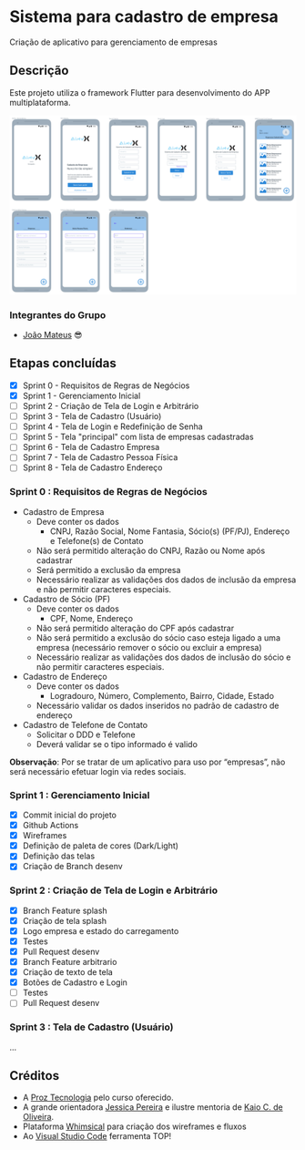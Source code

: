 # Sistema para cadastro de empresa
Criação de aplicativo para gerenciamento de empresas

## Descrição
Este projeto utiliza o framework Flutter para desenvolvimento do APP multiplataforma.

<img src="https://github.com/jmateusps16/SistemaCadEmpresaFlutter/blob/master/SistemaCadEmpresa_jmateusps16.png" width="700">

### Integrantes do Grupo
- [João Mateus](https://github.com/jmateusps16) :sunglasses:

## Etapas concluídas
- [x] Sprint 0 - Requisitos de Regras de Negócios
- [x] Sprint 1 - Gerenciamento Inicial
- [ ] Sprint 2 - Criação de Tela de Login e Arbitrário
- [ ] Sprint 3 - Tela de Cadastro (Usuário)
- [ ] Sprint 4 - Tela de Login e Redefinição de Senha
- [ ] Sprint 5 - Tela "principal" com lista de empresas cadastradas
- [ ] Sprint 6 - Tela de Cadastro Empresa
- [ ] Sprint 7 - Tela de Cadastro Pessoa Física
- [ ] Sprint 8 - Tela de Cadastro Endereço

### Sprint 0 : Requisitos de Regras de Negócios
- Cadastro de Empresa
  - Deve conter os dados
    - CNPJ, Razão Social, Nome Fantasia, Sócio(s) (PF/PJ), Endereço e Telefone(s) de Contato
  - Não será permitido alteração do CNPJ, Razão ou Nome após cadastrar
  - Será permitido a exclusão da empresa
  - Necessário realizar as validações dos dados de inclusão da empresa e não permitir caracteres especiais.
- Cadastro de Sócio (PF)
  - Deve conter os dados
    - CPF, Nome, Endereço
  - Não será permitido alteração do CPF após cadastrar
  - Não será permitido a exclusão do sócio caso esteja ligado a uma empresa (necessário remover o sócio ou excluir a empresa)
  - Necessário realizar as validações dos dados de inclusão do sócio e não permitir caracteres especiais.
- Cadastro de Endereço
    - Deve conter os dados
      - Logradouro, Número, Complemento, Bairro, Cidade, Estado
    - Necessário validar os dados inseridos no padrão de cadastro de endereço
- Cadastro de Telefone de Contato
  - Solicitar o DDD e Telefone
  - Deverá validar se o tipo informado é valido

**Observação**: Por se tratar de um aplicativo para uso por “empresas”, não será necessário efetuar login via redes sociais.

### Sprint 1 : Gerenciamento Inicial

- [x] Commit inicial do projeto
- [x] Github Actions
- [x] Wireframes
- [x] Definição de paleta de cores (Dark/Light)
- [x] Definição das telas
- [x] Criação de Branch desenv

### Sprint 2 : Criação de Tela de Login e Arbitrário

- [x] Branch Feature splash
- [x] Criação de tela splash
- [x] Logo empresa e estado do carregamento
- [x] Testes
- [x] Pull Request desenv
- [x] Branch Feature arbitrario
- [x] Criação de texto de tela
- [x] Botões de Cadastro e Login
- [ ] Testes
- [ ] Pull Request desenv

### Sprint 3 : Tela de Cadastro (Usuário)
...

## Créditos
- A [Proz Tecnologia](https://github.com/proz-tecnologia) pelo curso oferecido.
- A grande orientadora [Jessica Pereira](https://github.com/jehhxuxu) e ilustre mentoria de [Kaio C. de Oliveira](https://github.com/devkaio).
- Plataforma [Whimsical](https://whimsical.com/) para criação dos wireframes e fluxos
- Ao [Visual Studio Code](https://code.visualstudio.com/) ferramenta TOP!
